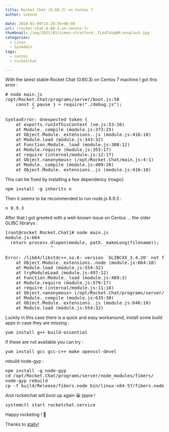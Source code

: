 ```yaml
---
title: Rocket Chat (0.60.3) on Centos 7
author: svennd

date: 2018-01-09T14:29:56+00:00
url: /rocket-chat-0-60-3-on-centos-7/
thumbnail: /img/2021/03/simon-stratford-_ILkd7aVqAM-unsplash.jpg
categories:
  - Linux
  - SysAdmin
tags:
  - centos
  - rocketchat

---
```

With the latest stable Rocket Chat (0.60.3) on Centos 7 machine I got this error :

<pre># node main.js
/opt/Rocket.Chat/programs/server/boot.js:50
    const { pause } = require("./debug.js");
          ^

SyntaxError: Unexpected token {
    at exports.runInThisContext (vm.js:53:16)
    at Module._compile (module.js:373:25)
    at Object.Module._extensions..js (module.js:416:10)
    at Module.load (module.js:343:32)
    at Function.Module._load (module.js:300:12)
    at Module.require (module.js:353:17)
    at require (internal/module.js:12:17)
    at Object.&lt;anonymous&gt; (/opt/Rocket.Chat/main.js:4:1)
    at Module._compile (module.js:409:26)
    at Object.Module._extensions..js (module.js:416:10)
</pre>

This can be fixed by installing a few dependency (magic)

<pre>npm install -g inherits n</pre>

Then it seems to be recommended to run node.js 8.9.3 :

<pre>n 8.9.3</pre>

After that I got greeted with a well-known issue on Centos ... the older GLIBC librarys :

<pre>[root@rocket Rocket.Chat]# node main.js
module.js:664
  return process.dlopen(module, path._makeLong(filename));
                 ^

Error: /lib64/libstdc++.so.6: version `GLIBCXX_3.4.20' not found (required by /opt/Rocket.Chat/programs/server/node_modules/fibers/bin/linux-x64-57/fibers.node)
    at Object.Module._extensions..node (module.js:664:18)
    at Module.load (module.js:554:32)
    at tryModuleLoad (module.js:497:12)
    at Function.Module._load (module.js:489:3)
    at Module.require (module.js:579:17)
    at require (internal/module.js:11:18)
    at Object.&lt;anonymous&gt; (/opt/Rocket.Chat/programs/server/node_modules/fibers/fibers.js:24:38)
    at Module._compile (module.js:635:30)
    at Object.Module._extensions..js (module.js:646:10)
    at Module.load (module.js:554:32)</pre>

Luckily in this case there is a quick and easy workaround, install some build apps in case they are missing :

<pre>yum install g++ build-essential</pre>

If these are not available you can try :

<pre>yum install gcc gcc-c++ make openssl-devel</pre>

rebuild node-gyp :

<pre>npm install -g node-gyp
cd /opt/Rocket.Chat/programs/server/node_modules/fibers/
node-gyp rebuild
cp -f build/Release/fibers.node bin/linux-x64-57/fibers.node</pre>

And rocketchat will boot up again 😀 jippie !

<pre>systemctl start rocketchat.service</pre>

Happy rocketing ! 🙂

Thanks to [stally][1]!

 [1]: https://github.com/stalley
